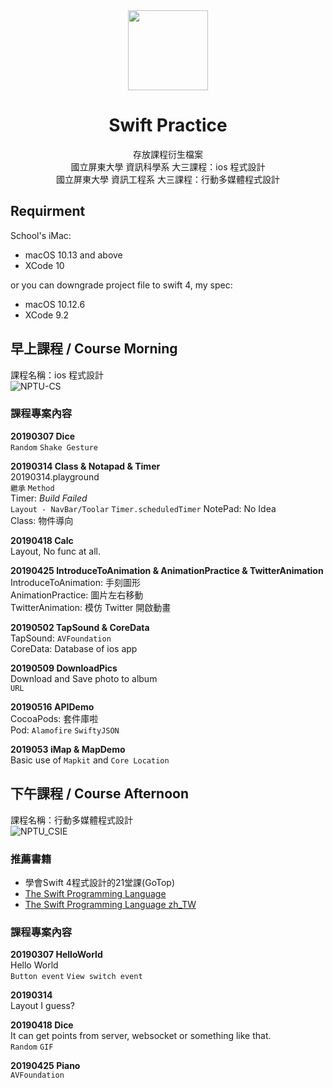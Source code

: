 <div align="center">
  
<img src="https://developer.apple.com/swift/images/swift-og.png" width="128" height="128">
  
# Swift Practice

存放課程衍生檔案<br>
國立屏東大學 資訊科學系 大三課程：ios 程式設計<br>
國立屏東大學 資訊工程系 大三課程：行動多媒體程式設計

</div>

## Requirment
School's iMac: <br>

- macOS 10.13 and above
- XCode 10

or you can downgrade project file to swift 4, my spec: <br>

- macOS 10.12.6
- XCode 9.2

## 早上課程 / Course Morning
課程名稱：ios 程式設計<br>
![NPTU-CS](https://img.shields.io/badge/NPTU-CS-green.svg?style=flat-square)
### 課程專案內容
**20190307 Dice**<br>
`Random` `Shake Gesture`

**20190314 Class & Notapad & Timer**<br>
20190314.playground<br>
`繼承` `Method` <br>
Timer: _Build Failed_<br>
`Layout - NavBar/Toolar` `Timer.scheduledTimer`
NotePad: No Idea<br>
Class: 物件導向

**20190418 Calc**<br>
Layout, No func at all.

**20190425 IntroduceToAnimation & AnimationPractice & TwitterAnimation**<br>
IntroduceToAnimation: 手刻圖形<br>
AnimationPractice: 圖片左右移動<br>
TwitterAnimation: 模仿 Twitter 開啟動畫

**20190502 TapSound & CoreData**<br>
TapSound: `AVFoundation`<br>
CoreData: Database of ios app

**20190509 DownloadPics**<br>
Download and Save photo to album<br>
`URL`

**20190516 APIDemo**<br>
CocoaPods: 套件庫啦 <br>
Pod: `Alamofire` `SwiftyJSON`

**2019053 iMap & MapDemo**<br>
Basic use of `Mapkit` and `Core Location`


## 下午課程 / Course Afternoon
課程名稱：行動多媒體程式設計<br>
![NPTU_CSIE](https://img.shields.io/badge/NPTU-CSIE-green.svg?style=flat-square)
### 推薦書籍
- 學會Swift 4程式設計的21堂課(GoTop)<br>
- [The Swift Programming Language](https://docs.swift.org/swift-book/) <br>
- [The Swift Programming Language zh_TW](https://tommy60703.gitbooks.io/swift-language-traditional-chinese/content/) <br>

### 課程專案內容
**20190307 HelloWorld**<br>
Hello World<br>
`Button event` `View switch event` <br>

**20190314**<br>
Layout I guess?

**20190418 Dice**<br>
It can get points from server, websocket or something like that.<br>
`Random` `GIF`

**20190425 Piano**<br>
`AVFoundation`
